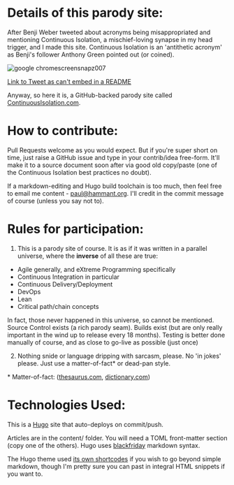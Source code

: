 # Details of this parody site:

After Benji Weber tweeted about acronyms 
being misappropriated and mentioning Continuous Isolation, a mischief-loving synapse in my head trigger, and 
I made this site. Continuous Isolation is an 'antithetic acronym' as Benji's follower Anthony Green 
pointed out (or coined). 

![google chromescreensnapz007](https://user-images.githubusercontent.com/82182/32221957-d69aca78-be0d-11e7-8faa-e8128bbc468e.png)

[Link to Tweet as can't embed in a README](https://twitter.com/benjiweber/status/831193574502961154)

Anyway, so here it is, a GitHub-backed parody site called [ContinuousIsolation.com](https://continuousisolation.com/).

# How to contribute:

Pull Requests welcome as you would expect.  But if you're super short on time, just raise a GitHub issue and 
type in your contrib/idea free-form. It'll make it to a source document soon after via good old copy/paste 
(one of the Continuous Isolation best practices no doubt).

If a markdown-editing and Hugo build toolchain is too much, then feel free to email me content - paul@hammant.org. I'll credit in the commit message of course (unless you say not to).

# Rules for participation:

1. This is a parody site of course. It is as if it was written in a parallel universe, where the **inverse** of all these are true:
* Agile generally, and eXtreme Programming specifically
* Continuous Integration in particular
* Continuous Delivery/Deployment
* DevOps
* Lean
* Critical path/chain concepts

In fact, those never happened in this universe, so cannot be mentioned. Source Control exists (a rich parody seam). Builds exist (but are only really important in the wind up to release every 18 months). 
Testing is better done manually of course, and as close to go-live as possible (just once)

2. Nothing snide or language dripping with sarcasm, please. No 'in jokes' please. Just use a matter-of-fact* or dead-pan style.

&ast; Matter-of-fact: ([thesaurus.com](http://www.thesaurus.com/browse/matter-of-fact), [dictionary.com](http://www.dictionary.com/browse/matter-of-fact))

# Technologies Used:

This is a [Hugo](https://gohugo.io/getting-started/installing/) site that auto-deploys on commit/push.

Articles are in the content/ folder.  You will need a TOML front-matter section (copy one of the others). 
Hugo uses [blackfriday](https://github.com/russross/blackfriday) markdown syntax.

The Hugo theme used [its own
shortcodes](https://themes.gohugo.io/theme/docdock/shortcodes/) if you wish to go beyond simple markdown, 
though I'm pretty sure you can past in integral HTML snippets if you want to. 

